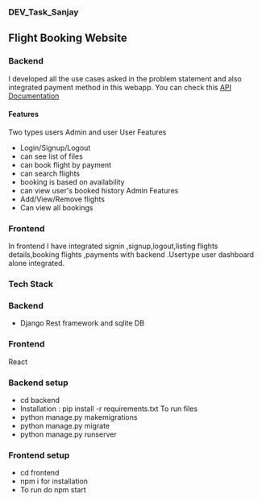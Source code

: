 
### DEV_Task_Sanjay

## Flight Booking Website

### Backend

I developed all the use cases asked in the problem statement and also integrated payment method in this webapp. You can check this [API Documentation](https://documenter.getpostman.com/view/26924543/2s93m1b5QZ)

#### Features
Two types users Admin and user
User Features 
  - Login/Signup/Logout
  - can see list of files
  - can book flight by payment
  - can search flights 
  - booking is based on availability
  - can view user's booked history
 Admin Features
   - Add/View/Remove flights 
   - Can view all bookings 

### Frontend
In frontend I have integrated signin ,signup,logout,listing flights details,booking flights ,payments with backend .Usertype user dashboard alone integrated.

### Tech Stack

### Backend
- Django Rest framework and sqlite DB

### Frontend
React

### Backend setup
- cd backend
- Installation : pip install -r requirements.txt To run files
- python manage.py makemigrations
- python manage.py migrate
- python manage.py runserver

### Frontend setup
- cd frontend
- npm i for installation
- To run do npm start
